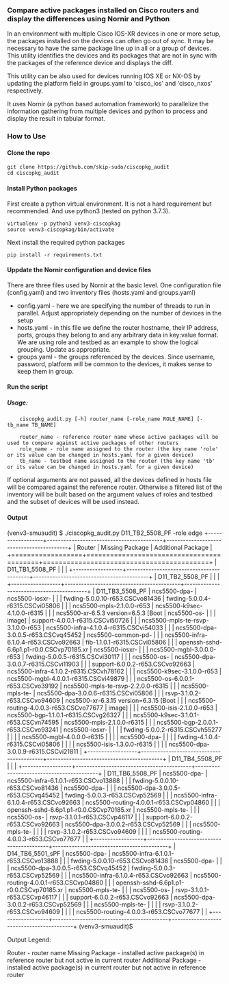 ### Compare active packages installed on Cisco routers and display the differences using Nornir and Python   

In an environment with multiple Cisco IOS-XR devices in one or more setup, the packages installed on the devices can often go out of sync. It may be necessary to have the same package line up in all or a group of devices. This utility identifies the devices and its packages that are not in sync with the packages of the reference device and displays the diff.

This utility can be also used for devices running IOS XE or NX-OS by updating the platform field in groups.yaml to 'cisco_ios' and 'cisco_nxos' respectively.    

It uses Nornir (a python based automation framework) to parallelize the information gathering from multiple devices and python to process and display the result in tabular format. 

### How to Use 
#### Clone the repo 
```
git clone https://github.com/skip-sudo/ciscopkg_audit
cd ciscopkg_audit 
```

#### Install Python packages 
First create a python virtual environment. It is not a hard requirement but recommended. And use python3 (tested on python 3.7.3).
```
virtualenv -p python3 venv3-ciscopkag
source venv3-ciscopkag/bin/activate
```
Next install the required python packages 
```
pip install -r requirements.txt
```

#### Uppdate the Nornir configuration and device files   
There are three files used by Nornir at the basic level. One configuration file (config.yaml) and two inventory files (hosts.yaml and groups.yaml)

* config.yaml - here we are specifying the number of threads to run in parallel. Adjust appropriately depending on the number of devices in the setup
* hosts.yaml - in this file we define the router hostname, their IP address, ports, groups they belong to and any arbitrary data in key:value format. We are using role and testbed as an example to show the logical grouping. Update as appropriate. 
* groups.yaml - the groups referenced by the devices. Since username, password, platform will be common to the devices, it makes sense to keep them in group. 

#### Run the script 
##### Usage: 
        ciscopkg_audit.py [-h] router_name [-role_name ROLE_NAME] [-tb_name TB_NAME]

        router_name - reference router name whose active packages will be used to compare against active packages of other routers 
        role_name - role name assigned to the router (the key name 'role' or its value can be changed in hosts.yaml for a given device)
        tb_name - testbed name assigned to the router (the key name 'tb' or its value can be changed in hosts.yaml for a given device)

If optional arguments are not passed, all the devices defined in hosts file will be compared against the reference router. Otherwise a filtered list of the inventory will be built based on the argument values of roles and testbed and the subset of devices will be used instead. 

#### Output
(venv3-smuaudit) $ ./ciscopkg_audit.py D11_TB2_5508_PF -role edge 
+------------------+------------------------------------------+------------------------------------------+
|      Router      |             Missing Package              |            Additional Package            |
+==================+==========================================+==========================================+
| D11_TB1_5508_PF  |                                          |                                          |
+------------------+------------------------------------------+------------------------------------------+
| D11_TB2_5508_PF  |                                          |                                          |
+------------------+------------------------------------------+------------------------------------------+
| D11_TB3_5508_PF  | ncs5500-dpa-                             | ncs5500-iosxr-                           |
|                  | fwding-5.0.0.10-r653.CSCvo81436          | fwding-5.0.0.4-r6315.CSCvi05806          |
|                  | ncs5500-mpls-2.1.0.0-r653                | ncs5500-k9sec-4.1.0.0-r6315              |
|                  | ncs5500-xr-6.5.3 version=6.5.3 [Boot     | ncs5500-os-                              |
|                  | image]                                   | support-4.0.0.1-r6315.CSCvi50726         |
|                  | ncs5500-mpls-te-rsvp-3.1.0.0-r653        | ncs5500-infra-4.1.0.4-r6315.CSCvi54033   |
|                  | ncs5500-dpa-3.0.0.5-r653.CSCvq45452      | ncs5500-common-pd-                       |
|                  | ncs5500-infra-6.1.0.4-r653.CSCvo92663    | fib-1.1.0.1-r6315.CSCvi05806             |
|                  | openssh-sshd-6.6p1.p1-r0.0.CSCvp70185.xr | ncs5500-iosxr-                           |
|                  | ncs5500-mgbl-3.0.0.0-r653                | fwding-5.0.0.5-r6315.CSCvi30117          |
|                  | ncs5500-os-                              | ncs5500-dpa-3.0.0.7-r6315.CSCvi11903     |
|                  | support-6.0.0.2-r653.CSCvo92663          | ncs5500-infra-4.1.0.2-r6315.CSCvh78162   |
|                  | ncs5500-k9sec-3.1.0.0-r653               | ncs5500-mgbl-4.0.0.1-r6315.CSCvi49879    |
|                  | ncs5500-os-6.0.0.1-r653.CSCvo39192       | ncs5500-mpls-te-rsvp-2.2.0.0-r6315       |
|                  | ncs5500-mpls-te-                         | ncs5500-dpa-3.0.0.6-r6315.CSCvi05806     |
|                  | rsvp-3.1.0.2-r653.CSCvo94609             | ncs5500-xr-6.3.15 version=6.3.15 [Boot   |
|                  | ncs5500-routing-4.0.0.3-r653.CSCvo77677  | image]                                   |
|                  | ncs5500-isis-2.1.0.0-r653                | ncs5500-bgp-1.1.0.1-r6315.CSCvg26327     |
|                  | ncs5500-k9sec-3.1.0.1-r653.CSCvn74595    | ncs5500-mpls-2.1.0.0-r6315               |
|                  | ncs5500-bgp-2.0.0.1-r653.CSCvo93241      | ncs5500-iosxr-                           |
|                  |                                          | fwding-5.0.0.2-r6315.CSCvh55277          |
|                  |                                          | ncs5500-mgbl-4.0.0.0-r6315               |
|                  |                                          | ncs5500-dpa-                             |
|                  |                                          | fwding-4.1.0.4-r6315.CSCvi05806          |
|                  |                                          | ncs5500-isis-1.3.0.0-r6315               |
|                  |                                          | ncs5500-dpa-3.0.0.9-r6315.CSCvi21811     |
+------------------+------------------------------------------+------------------------------------------+
| D11_TB4_5508_PF  |                                          |                                          |
+------------------+------------------------------------------+------------------------------------------+
| D11_TB6_5508_PF  | ncs5500-dpa-                             | ncs5500-infra-6.1.0.1-r653.CSCvo13888    |
|                  | fwding-5.0.0.10-r653.CSCvo81436          | ncs5500-dpa-                             |
|                  | ncs5500-dpa-3.0.0.5-r653.CSCvq45452      | fwding-5.0.0.3-r653.CSCvp52569           |
|                  | ncs5500-infra-6.1.0.4-r653.CSCvo92663    | ncs5500-routing-4.0.0.1-r653.CSCvp04860  |
|                  | openssh-sshd-6.6p1.p1-r0.0.CSCvp70185.xr | ncs5500-mpls-te-                         |
|                  | ncs5500-os-                              | rsvp-3.1.0.1-r653.CSCvp46117             |
|                  | support-6.0.0.2-r653.CSCvo92663          | ncs5500-dpa-3.0.0.2-r653.CSCvp52569      |
|                  | ncs5500-mpls-te-                         |                                          |
|                  | rsvp-3.1.0.2-r653.CSCvo94609             |                                          |
|                  | ncs5500-routing-4.0.0.3-r653.CSCvo77677  |                                          |
+------------------+------------------------------------------+------------------------------------------+
| D14_TB6_5501_sPF | ncs5500-dpa-                             | ncs5500-infra-6.1.0.1-r653.CSCvo13888    |
|                  | fwding-5.0.0.10-r653.CSCvo81436          | ncs5500-dpa-                             |
|                  | ncs5500-dpa-3.0.0.5-r653.CSCvq45452      | fwding-5.0.0.3-r653.CSCvp52569           |
|                  | ncs5500-infra-6.1.0.4-r653.CSCvo92663    | ncs5500-routing-4.0.0.1-r653.CSCvp04860  |
|                  | openssh-sshd-6.6p1.p1-r0.0.CSCvp70185.xr | ncs5500-mpls-te-                         |
|                  | ncs5500-os-                              | rsvp-3.1.0.1-r653.CSCvp46117             |
|                  | support-6.0.0.2-r653.CSCvo92663          | ncs5500-dpa-3.0.0.2-r653.CSCvp52569      |
|                  | ncs5500-mpls-te-                         |                                          |
|                  | rsvp-3.1.0.2-r653.CSCvo94609             |                                          |
|                  | ncs5500-routing-4.0.0.3-r653.CSCvo77677  |                                          |
+------------------+------------------------------------------+------------------------------------------+
(venv3-smuaudit)$

Output Legend: 

Router - router name 
Missing Package - installed active package(s) in reference router but not active in current router 
Additional Package - installed active package(s) in current router but not active in reference router

